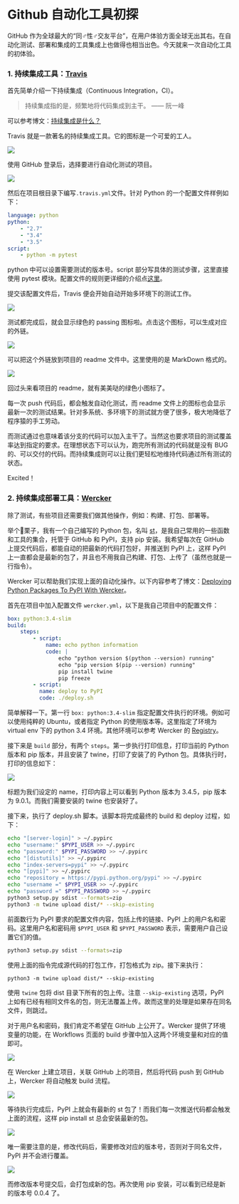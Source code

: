 # Github 自动化工具初探

GitHub 作为全球最大的“同♂性♂交友平台”，在用户体验方面全球无出其右。在自动化测试、部署和集成的工具集成上也做得也相当出色。今天就来一次自动化工具的初体验。

### 1. 持续集成工具：[Travis](https://travis-ci.org/)

首先简单介绍一下持续集成（Continuous Integration，CI）。

> 持续集成指的是，频繁地将代码集成到主干。 —— 阮一峰

可以参考博文：[持续集成是什么？](https://www.ruanyifeng.com/blog/2015/09/continuous-integration.html)

Travis 就是一款著名的持续集成工具。它的图标是一个可爱的工人。

![](https://ww1.sinaimg.cn/large/006y8lVajw1fb481cu4kbj30m80go3zy.jpg)

使用 GitHub 登录后，选择要进行自动化测试的项目。

![](https://ww2.sinaimg.cn/large/006y8lVajw1fb3geqtj3tj313a0vwjv5.jpg)

然后在项目根目录下编写`.travis.yml`文件。针对 Python 的一个配置文件样例如下：

```yaml
language: python
python:
    - "2.7"
    - "3.4"
    - "3.5"
script:
    - python -m pytest
```

python 中可以设置需要测试的版本号。script 部分写具体的测试步骤，这里直接使用 pytest 模块。配置文件的规则更详细的介绍点[这里](https://docs.travis-ci.com/user/languages/python/)。

提交该配置文件后，Travis 便会开始自动开始多环境下的测试工作。

![](https://ww4.sinaimg.cn/large/006y8lVajw1fb3gpoeuhzj31kw0rxgpu.jpg)

测试都完成后，就会显示绿色的 passing 图标啦。点击这个图标，可以生成对应的外链。

![](https://ww1.sinaimg.cn/large/006y8lVajw1fb3gqp1om5j30xg0hu0uh.jpg)

可以把这个外链放到项目的 readme 文件中。这里使用的是 MarkDown 格式的。

![](https://ww3.sinaimg.cn/large/006y8lVajw1fb3grkfkbpj31ie0iegol.jpg)

回过头来看项目的 readme，就有美美哒的绿色小图标了。

每一次 push 代码后，都会触发自动化测试，而 readme 文件上的图标也会显示最新一次的测试结果。针对多系统、多环境下的测试就方便了很多，极大地降低了程序猿的手工劳动。

而测试通过也意味着该分支的代码可以加入主干了。当然这也要求项目的测试覆盖率达到指定的要求。在理想状态下可以认为，跑完所有测试的代码就是没有 BUG 的、可以交付的代码。而持续集成则可以让我们更轻松地维持代码通过所有测试的状态。

Excited！

### 2. 持续集成部署工具：[Wercker](https://www.wercker.com/)

除了测试，有些项目还需要我们做其他操作，例如：构建、打包、部署等。

举个🌰栗子，我有一个自己编写的 Python 包，名叫 [st](https://github.com/sf-zhou/st)，是我自己常用的一些函数和工具的集合，托管于 GitHub 和 PyPI，支持 pip 安装。我希望每次在 GitHub 上提交代码后，都能自动的把最新的代码打包好，并推送到 PyPI 上，这样 PyPI 上一直都会是最新的包了，并且也不用我自己构建、打包、上传了（虽然也就是一行指令）。

Wercker 可以帮助我们实现上面的自动化操作。以下内容参考了博文：[Deploying Python Packages To PyPI With Wercker](https://blog.wercker.com/deploying-python-packages-to-pypi-with-wercker)。

首先在项目中加入配置文件 `wercker.yml`，以下是我自己项目中的配置文件：

```yaml
box: python:3.4-slim
build:
    steps:
        - script:
            name: echo python information
            code: |
                echo "python version $(python --version) running"
                echo "pip version $(pip --version) running"
                pip install twine
                pip freeze
        - script:
          name: deploy to PyPI
          code: ./deploy.sh
```

简单解释一下。第一行 `box: python:3.4-slim` 指定配置文件执行的环境。例如可以使用纯粹的 Ubuntu，或者指定 Python 的使用版本等。这里指定了环境为 virtual env 下的 python 3.4 环境。其他环境可以参考 Wercker 的 [Registry](https://app.wercker.com/explore)。

接下来是 `build` 部分，有两个 `steps`。第一步执行打印信息，打印当前的 Python 版本和 pip 版本，并且安装了 twine，打印了安装了的 Python 包。具体执行时，打印的信息如下：

![](https://ww2.sinaimg.cn/large/006y8lVajw1fb4e6kfsm3j31ag12awrb.jpg)

标题为我们设定的 name，打印内容上可以看到 Python 版本为 3.4.5，pip 版本为 9.0.1。而我们需要安装的 twine 也安装好了。

接下来，执行了 deploy.sh 脚本。该脚本将完成最终的 build 和 deploy 过程，如下：

```sh
echo "[server-login]" > ~/.pypirc
echo "username:" $PYPI_USER >> ~/.pypirc
echo "password:" $PYPI_PASSWORD >> ~/.pypirc
echo "[distutils]" >> ~/.pypirc
echo "index-servers=pypi" >> ~/.pypirc
echo "[pypi]" >> ~/.pypirc
echo "repository = https://pypi.python.org/pypi" >> ~/.pypirc
echo "username =" $PYPI_USER >> ~/.pypirc
echo "password =" $PYPI_PASSWORD >> ~/.pypirc
python3 setup.py sdist --formats=zip
python3 -m twine upload dist/* --skip-existing
```

前面数行为 PyPI 要求的配置文件内容，包括上传的链接、PyPI 上的用户名和密码。这里用户名和密码用 `$PYPI_USER` 和 `$PYPI_PASSWORD` 表示，需要用户自己设置它们的值。

```sh
python3 setup.py sdist --formats=zip
```

使用上面的指令完成源代码的打包工作，打包格式为 zip。接下来执行：

```shell
python3 -m twine upload dist/* --skip-existing
```

使用 `twine` 包将 dist 目录下所有的包上传。注意 `--skip-existing` 选项，PyPI 上如有已经有相同文件名的包，则无法覆盖上传。故而这里的处理是如果存在同名文件，则跳过。

对于用户名和密码，我们肯定不希望在 GitHub 上公开了。Wercker 提供了环境变量的功能，在 Workflows 页面的 build 步骤中加入这两个环境变量和对应的值即可。

![](https://ww3.sinaimg.cn/large/006y8lVajw1fb4ei5jkh5j31kw0oejtp.jpg)

在 Wercker 上建立项目，关联 GitHub 上的项目，然后将代码 push 到 GitHub 上，Wercker 将自动触发 build 流程。

![](https://ww2.sinaimg.cn/large/006y8lVajw1fb4ekky04nj31kw0vvdio.jpg)

等待执行完成后，PyPI 上就会有最新的 st 包了！而我们每一次推送代码都会触发上面的流程，这样 pip install st 总会安装最新的包。

![](https://ww4.sinaimg.cn/large/006y8lVajw1fb4em8zzf0j31c40ie42s.jpg)

唯一需要注意的是，修改代码后，需要修改对应的版本号，否则对于同名文件，PyPI 并不会进行覆盖。

![](https://ww4.sinaimg.cn/large/006y8lVajw1fb4eyw0fysj31ac0nwafm.jpg)

而修改版本号提交后，会打包成新的包。再次使用 pip 安装，可以看到已经是新的版本号 0.0.4 了。

